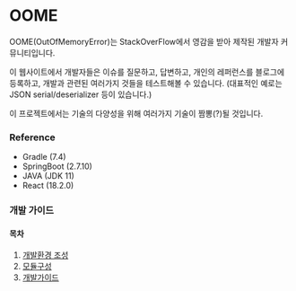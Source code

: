 # OOME
OOME(OutOfMemoryError)는 StackOverFlow에서 영감을 받아 제작된 개발자 커뮤니티입니다.

이 웹사이트에서 개발자들은 이슈를 질문하고, 답변하고, 개인의 레퍼런스를 블로그에 등록하고, 개발과 관련된 여러가지 것들을 테스트해볼 수 있습니다. (대표적인 예로는 JSON serial/deserializer 등이 있습니다.)

이 프로젝트에서는 기술의 다양성을 위해 여러가지 기술이 짬뽕(?)될 것입니다.

### Reference
- Gradle (7.4)
- SpringBoot (2.7.10)
- JAVA (JDK 11)
- React (18.2.0)
### 개발 가이드

#### 목차
1. [개발환경 조성](guide/1-개발환경조성.md)
2. [모듈구성](guide/2-모듈구성.md)
3. [개발가이드](guide/3-개발가이드.md)